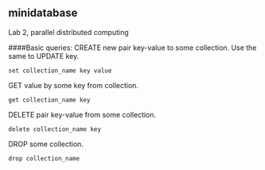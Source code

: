 ## minidatabase
Lab 2, parallel distributed computing

####Basic queries:
CREATE new pair key-value to some collection. Use the same to UPDATE key.
```
set collection_name key value
```
GET value by some key from collection.
```
get collection_name key
```
DELETE pair key-value from some collection.
```
delete collection_name key
```
DROP some collection.
```
drop collection_name
```
